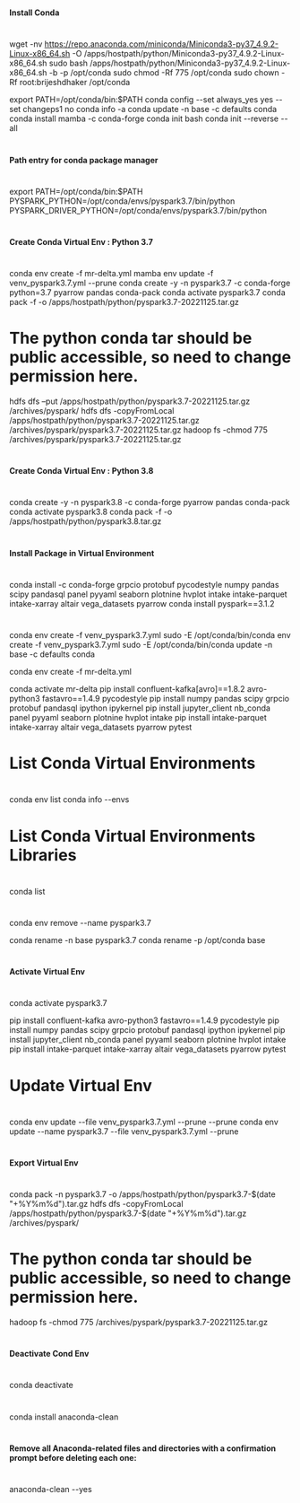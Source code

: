 
#
#### Install Conda
#

wget -nv https://repo.anaconda.com/miniconda/Miniconda3-py37_4.9.2-Linux-x86_64.sh -O /apps/hostpath/python/Miniconda3-py37_4.9.2-Linux-x86_64.sh
sudo bash /apps/hostpath/python/Miniconda3-py37_4.9.2-Linux-x86_64.sh -b -p /opt/conda
sudo chmod -Rf 775 /opt/conda
sudo chown -Rf root:brijeshdhaker /opt/conda

export PATH=/opt/conda/bin:$PATH
conda config --set always_yes yes --set changeps1 no
conda info -a
conda update -n base -c defaults conda
conda install mamba -c conda-forge
conda init bash
conda init --reverse --all
#
#### Path entry for conda package manager
#

export PATH=/opt/conda/bin:$PATH
PYSPARK_PYTHON=/opt/conda/envs/pyspark3.7/bin/python
PYSPARK_DRIVER_PYTHON=/opt/conda/envs/pyspark3.7/bin/python

#
#### Create Conda Virtual Env : Python 3.7
#
conda env create -f mr-delta.yml
mamba env update -f venv_pyspark3.7.yml --prune
conda create -y -n pyspark3.7 -c conda-forge python=3.7 pyarrow pandas conda-pack
conda activate pyspark3.7
conda pack -f -o /apps/hostpath/python/pyspark3.7-20221125.tar.gz

# The python conda tar should be public accessible, so need to change permission here.
hdfs dfs –put /apps/hostpath/python/pyspark3.7-20221125.tar.gz /archives/pyspark/
hdfs dfs -copyFromLocal /apps/hostpath/python/pyspark3.7-20221125.tar.gz /archives/pyspark/pyspark3.7-20221125.tar.gz
hadoop fs -chmod 775 /archives/pyspark/pyspark3.7-20221125.tar.gz

#
#### Create Conda Virtual Env : Python 3.8
#
conda create -y -n pyspark3.8 -c conda-forge pyarrow pandas conda-pack
conda activate pyspark3.8
conda pack -f -o /apps/hostpath/python/pyspark3.8.tar.gz

#
#### Install Package in Virtual Environment
#

conda install -c conda-forge grpcio protobuf pycodestyle numpy pandas scipy pandasql panel pyyaml seaborn plotnine hvplot intake intake-parquet intake-xarray altair vega_datasets pyarrow
conda install pyspark==3.1.2

#
####  
# 
conda env create -f venv_pyspark3.7.yml
sudo -E /opt/conda/bin/conda env create -f venv_pyspark3.7.yml
sudo -E /opt/conda/bin/conda update -n base -c defaults conda

conda env create -f mr-delta.yml

conda activate mr-delta
pip install confluent-kafka[avro]==1.8.2 avro-python3 fastavro==1.4.9 pycodestyle
pip install numpy pandas scipy grpcio protobuf pandasql ipython ipykernel
pip install jupyter_client nb_conda panel pyyaml seaborn plotnine hvplot intake
pip install intake-parquet intake-xarray altair vega_datasets pyarrow pytest

#
# List Conda Virtual Environments
#
conda env list
conda info --envs

#
# List Conda Virtual Environments Libraries
#
conda list

#
#
#
conda env remove --name pyspark3.7

conda rename -n base  pyspark3.7
conda rename -p /opt/conda base
#
#### Activate Virtual Env
#
conda activate pyspark3.7

pip install confluent-kafka avro-python3 fastavro==1.4.9 pycodestyle
pip install numpy pandas scipy grpcio protobuf pandasql ipython ipykernel
pip install jupyter_client nb_conda panel pyyaml seaborn plotnine hvplot intake
pip install intake-parquet intake-xarray altair vega_datasets pyarrow pytest

#
# Update Virtual Env
#
conda env update --file venv_pyspark3.7.yml --prune --prune
conda env update --name pyspark3.7 --file venv_pyspark3.7.yml --prune

#
#### Export Virtual Env
#
conda pack -n pyspark3.7 -o /apps/hostpath/python/pyspark3.7-$(date "+%Y%m%d").tar.gz
hdfs dfs -copyFromLocal /apps/hostpath/python/pyspark3.7-$(date "+%Y%m%d").tar.gz /archives/pyspark/
# The python conda tar should be public accessible, so need to change permission here.
hadoop fs -chmod 775 /archives/pyspark/pyspark3.7-20221125.tar.gz

#
#### Deactivate Cond Env
#

conda deactivate

#
#### 
#
conda install anaconda-clean

#
#### Remove all Anaconda-related files and directories with a confirmation prompt before deleting each one:
#
anaconda-clean --yes